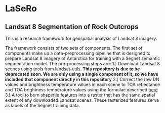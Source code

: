 # LaSeRo
## Landsat 8 Segmentation of Rock Outcrops

This is a research framework for geospatial analysis of Landsat 8 imagery. 

The framework consists of two sets of components. The first set of components make up
a data-preprocessing pipeline that is designed to prepare Landsat 8 imagery of Antarctica
for training with a Segnet semantic segmentation model. The pre-processing steps are:
1.) Download Landsat 8 scenes using tools from [landsat-utils](https://github.com/developmentseed/landsat-util).
 **This repository is due to be deprecated soon. We are only using a single component of it, so we have included that component directly in this repository**
2.) Correct the raw DN values and brightness temperature values in each scene to TOA reflectance
and TOA brightness temperature values using the formulae described [here](https://www.usgs.gov/land-resources/nli/landsat/using-usgs-landsat-level-1-data-product)
3.) A tool to burn shapefile features into a raster that has the same spatial extent of any
downloaded Landsat scenes. These rasterized features serve as labels of the Segnet training data.
